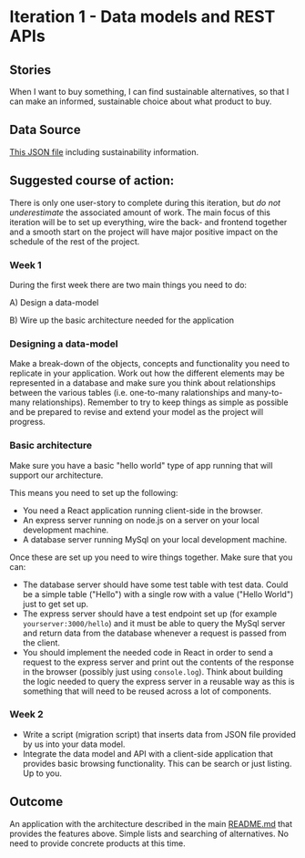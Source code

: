 # Iteration 1 - Data models and REST APIs

## Stories
When I want to buy something, I can find sustainable alternatives, so that I can make an informed, sustainable choice about what product to buy.

## Data Source
[This JSON file](./data.json) including sustainability information.

## Suggested course of action:
There is only one user-story to complete during this iteration, but *do not underestimate* the associated amount of work. The main focus of this iteration will be to set up everything, wire the back- and frontend together and a smooth start on the project will have major positive impact on the schedule of the rest of the project.

### Week 1
During the first week there are two main things you need to do:

A) Design a data-model

B) Wire up the basic architecture needed for the application

### Designing a data-model

Make a break-down of the objects, concepts and functionality you need to replicate in your application. Work out how the different elements may be represented in a database and make sure you think about relationships between the various tables (i.e. one-to-many ralationships and many-to-many relationships). Remember to try to keep things as simple as possible and be prepared to revise and extend your model as the project will progress.

### Basic architecture

Make sure you have a basic "hello world" type of app running that will support our architecture. 

This means you need to set up the following:
- You need a React application running client-side in the browser.
- An express server running on node.js on a server on your local development machine.
- A database server running MySql on your local development machine.

Once these are set up you need to wire things together. Make sure that you can:
- The database server should have some test table with test data. Could be a simple table ("Hello") with a single row with a value ("Hello World") just to get set up.
- The express server should have a test endpoint set up (for example `yourserver:3000/hello`) and it must be able to query the MySql server and return data from the database whenever a request is passed from the client.
- You should implement the needed code in React in order to send a request to the express server and print out the contents of the response in the browser (possibly just using `console.log`). Think about building the logic needed to query the express server in a reusable way as this is something that will need to be reused across a lot of components.

### Week 2
- Write a script (migration script) that inserts data from JSON file provided by us into your data model.
- Integrate the data model and API with a client-side application that provides basic browsing functionality. This
can be search or just listing. Up to you.

## Outcome
An application with the architecture described in the main [README.md](./README.md) that provides the features above.
Simple lists and searching of alternatives. No need to provide concrete products at this time.
